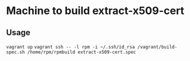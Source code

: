 Machine to build extract-x509-cert
========


Usage
-------
`vagrant up`
`vagrant ssh -- -l rpm -i ~/.ssh/id_rsa /vagrant/build-spec.sh /home/rpm/rpmbuild extract-x509-cert.spec`
